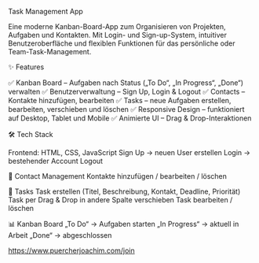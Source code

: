 Task Management App

Eine moderne Kanban-Board-App zum Organisieren von Projekten, Aufgaben und Kontakten.
Mit Login- und Sign-up-System, intuitiver Benutzeroberfläche und flexiblen Funktionen für das persönliche oder Team-Task-Management.

✨ Features

✅ Kanban Board – Aufgaben nach Status („To Do“, „In Progress“, „Done“) verwalten
✅ Benutzerverwaltung – Sign Up, Login & Logout
✅ Contacts – Kontakte hinzufügen, bearbeiten
✅ Tasks – neue Aufgaben erstellen, bearbeiten, verschieben und löschen
✅ Responsive Design – funktioniert auf Desktop, Tablet und Mobile
✅ Animierte UI – Drag & Drop-Interaktionen


🛠️ Tech Stack

Frontend: HTML, CSS, JavaScript
Sign Up → neuen User erstellen
Login → bestehender Account
Logout

👥 Contact Management
Kontakte hinzufügen / bearbeiten / löschen

📝 Tasks
Task erstellen (Titel, Beschreibung, Kontakt, Deadline, Priorität)
Task per Drag & Drop in andere Spalte verschieben
Task bearbeiten / löschen

📊 Kanban Board
„To Do“ → Aufgaben starten
„In Progress“ → aktuell in Arbeit
„Done“ → abgeschlossen

https://www.puercherjoachim.com/join

